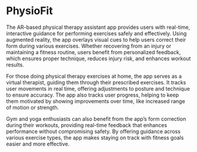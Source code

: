 # PhysioFit

The AR-based physical therapy assistant app provides users with real-time, interactive guidance for performing exercises safely and effectively. Using augmented reality, the app overlays visual cues to help users correct their form during various exercises. Whether recovering from an injury or maintaining a fitness routine, users benefit from personalized feedback, which ensures proper technique, reduces injury risk, and enhances workout results.

For those doing physical therapy exercises at home, the app serves as a virtual therapist, guiding them through their prescribed exercises. It tracks user movements in real time, offering adjustments to posture and technique to ensure accuracy. The app also tracks user progress, helping to keep them motivated by showing improvements over time, like increased range of motion or strength.

Gym and yoga enthusiasts can also benefit from the app’s form correction during their workouts, providing real-time feedback that enhances performance without compromising safety. By offering guidance across various exercise types, the app makes staying on track with fitness goals easier and more effective.